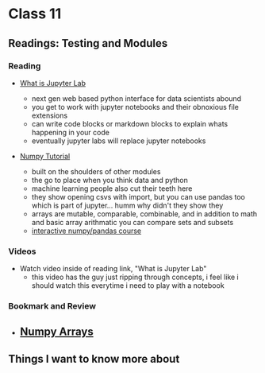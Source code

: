 # Class 11

## Readings: Testing and Modules

### Reading

- [What is Jupyter Lab](https://jupyterlab.readthedocs.io/en/stable/getting_started/overview.html)
  - next gen web based python interface for data scientists abound
  - you get to work with jupyter notebooks and their obnoxious file extensions
  - can write code blocks or markdown blocks to explain whats happening in your code
  - eventually jupyter labs will replace jupyter notebooks

- [Numpy Tutorial](https://www.dataquest.io/blog/numpy-tutorial-python/)
  - built on the shoulders of other modules
  - the go to place when you think data and python
  - machine learning people also cut their teeth here
  - they show opening csvs with import, but you can use pandas too which is part of jupyter... humm why didn't they show they
  - arrays are mutable, comparable, combinable, and in addition to math and basic array arithmatic you can compare sets and subsets
  - [interactive numpy/pandas course](https://www.dataquest.io/course/python-for-data-science-intermediate/)

### Videos

- Watch video inside of reading link, "What is Jupyter Lab"
  - this video has the guy just ripping through concepts, i feel like i should watch this everytime i need to play with a notebook

### Bookmark and Review

- [Numpy Arrays](https://www.tutorialspoint.com/numpy/index.htm)
  -

## Things I want to know more about

